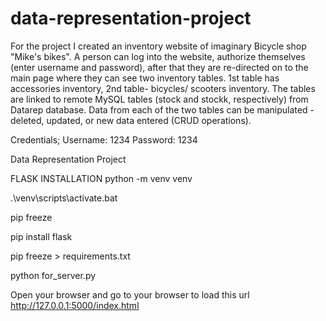 # data-representation-project

For the project I created an inventory website of imaginary Bicycle shop "Mike's bikes". A person can log into the website, authorize themselves (enter username and password), after that they are re-directed on to the main page where they can see two inventory tables. 1st table has accessories inventory, 2nd table- bicycles/ scooters inventory. The tables are linked to remote MySQL tables (stock and stockk, respectively) from Datarep database. Data from each of the two tables can be manipulated - deleted, updated, or new data entered (CRUD operations). 

Credentials;
Username: 1234
Password: 1234

Data Representation Project

FLASK INSTALLATION
python -m venv venv

.\venv\scripts\activate.bat

pip freeze

pip install flask

pip freeze > requirements.txt

python for_server.py

Open your browser and go to your browser to load this url
http://127.0.0.1:5000/index.html
